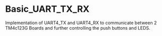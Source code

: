 # Basic_UART_TX_RX
Implementation of UART4_TX and UART4_RX to communicate between 2 TM4c123G Boards and further controlling the push buttons and LEDS.
